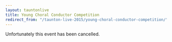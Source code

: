 ```yaml
---
layout: tauntonlive
title: Young Choral Conductor Competition
redirect_from: "/taunton-live-2015/young-choral-conductor-competition/"
---
```


Unfortunately this event has been cancelled.